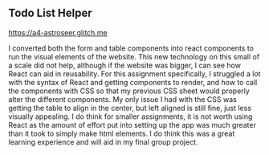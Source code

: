 ## Todo List Helper

https://a4-astroseer.glitch.me

I converted both the form and table components into react components to run the visual elements of the website. This new technology on this small of a scale did not help, although if the website was bigger, I can see how React can aid in reusability. For this assignment specifically, I struggled a lot with the syntax of React and getting components to render, and how to call the components with CSS so that my previous CSS sheet would properly alter the different components. My only issue I had with the CSS was getting the table to align in the center, but left aligned is still fine, just less visually appealing. I do think for smaller assignments, it is not worth using React as the amount of effort put into setting up the app was much greater than it took to simply make html elements. I do think this was a great learning experience and will aid in my final group project.